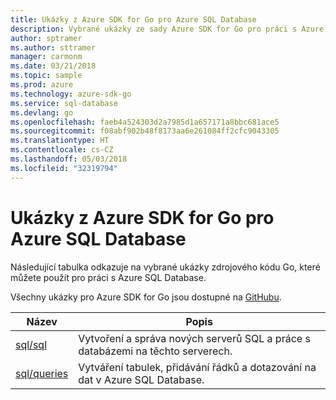 ```yaml
---
title: Ukázky z Azure SDK for Go pro Azure SQL Database
description: Vybrané ukázky ze sady Azure SDK for Go pro práci s Azure SQL Database
author: sptramer
ms.author: sttramer
manager: carmonm
ms.date: 03/21/2018
ms.topic: sample
ms.prod: azure
ms.technology: azure-sdk-go
ms.service: sql-database
ms.devlang: go
ms.openlocfilehash: faeb4a524303d2a7985d1a657171a8bbc681ace5
ms.sourcegitcommit: f08abf902b48f8173aa6e261084ff2cfc9043305
ms.translationtype: HT
ms.contentlocale: cs-CZ
ms.lasthandoff: 05/03/2018
ms.locfileid: "32319794"
---
```

# <a name="azure-sdk-for-go-samples-for-azure-sql-database"></a>Ukázky z Azure SDK for Go pro Azure SQL Database

Následující tabulka odkazuje na vybrané ukázky zdrojového kódu Go, které můžete použít pro práci s Azure SQL Database.

Všechny ukázky pro Azure SDK for Go jsou dostupné na [GitHubu](https://github.com/Azure-Samples/azure-sdk-for-go-samples).

| Název | Popis |
|------|-------------|
| [sql/sql](https://github.com/Azure-Samples/azure-sdk-for-go-samples/blob/master/sql/sql.go) | Vytvoření a správa nových serverů SQL a práce s databázemi na těchto serverech. |
| [sql/queries](https://github.com/Azure-Samples/azure-sdk-for-go-samples/blob/master/sql/queries.go) | Vytváření tabulek, přidávání řádků a dotazování na dat v Azure SQL Database. |
